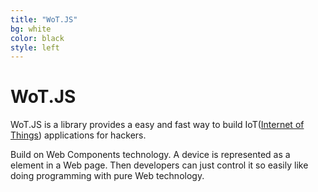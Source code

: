 ```yaml
---
title: "WoT.JS"
bg: white
color: black
style: left
---
```


# WoT.JS
WoT.JS is a library provides a easy and fast way to build IoT([Internet of Things](https://en.wikipedia.org/wiki/Internet_of_Things)) applications for hackers.

Build on Web Components technology. A device is represented as a element in a Web page. Then developers can just control it so easily like doing programming with pure Web technology.
